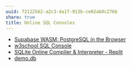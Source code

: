 ```yaml
---
uuid: 72122562-a2c3-4a1f-913b-ce02ab0c276b
share: true
title: Online SQL Consoles
---
```

* [Supabase WASM: PostgreSQL in the Browser](https://wasm.supabase.com/)
* [w3school SQL Console](https://www.w3schools.com/sql/trysql.asp?filename=trysql_op_in)
* [SQLite Online Compiler & Interpreter - Replit](https://replit.com/languages/sqlite)
* [demo.db](https://sqlime.org/#demo.db)